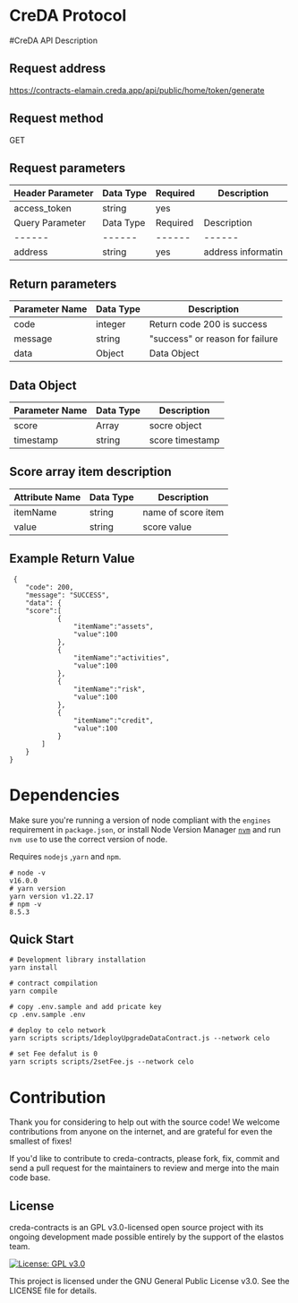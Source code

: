 # CreDA Protocol

#CreDA API Description


Request address
---------------
https://contracts-elamain.creda.app/api/public/home/token/generate


Request method
---------------

GET



Request parameters
------------------

|Header Parameter|Data Type|Required|Description|
| ------ | ------ | ------ | ------ |
|access_token|string|yes||
|Query Parameter|Data Type|Required|Description|
| ------ | ------ | ------ | ------ |
|address|string|yes|address informatin|

Return parameters
-----------------

|Parameter Name|Data Type|Description|
| ------ | ------ | ------ |
| code | integer | Return code 200 is success |
| message | string | "success" or reason for failure |
| data | Object | Data Object |


Data Object
-----------

| Parameter Name | Data Type | Description |
| ------ | ------ | ------ |
| score | Array | socre object |
| timestamp | string | score timestamp |

Score array item description
----------------------------

| Attribute Name | Data Type | Description |
| ------ | ------ | ------ |
| itemName | string | name of score item |
| value | string | score value |


Example Return Value
--------------------

     {
        "code": 200,
        "message": "SUCCESS",
        "data": {
        "score":[
                {
                    "itemName":"assets",
                    "value":100
                },
                {
                    "itemName":"activities",
                    "value":100
                },
                {
                    "itemName":"risk",
                    "value":100
                },
                {
                    "itemName":"credit",
                    "value":100
                }
            ]
        }
    }


# Dependencies

Make sure you're running a version of node compliant with the `engines` requirement in `package.json`, or install Node Version Manager [`nvm`](https://github.com/creationix/nvm) and run `nvm use` to use the correct version of node.

Requires `nodejs` ,`yarn` and `npm`.

```shell
# node -v 
v16.0.0
# yarn version
yarn version v1.22.17 
# npm -v
8.5.3
```


## Quick Start
```shell
# Development library installation
yarn install

# contract compilation
yarn compile

# copy .env.sample and add pricate key
cp .env.sample .env

# deploy to celo network
yarn scripts scripts/1deployUpgradeDataContract.js --network celo

# set Fee defalut is 0
yarn scripts scripts/2setFee.js --network celo

```

# Contribution
Thank you for considering to help out with the source code! We welcome contributions from anyone on the internet, and are grateful for even the smallest of fixes!

If you'd like to contribute to creda-contracts, please fork, fix, commit and send a pull request for the maintainers to review and merge into the main code base. 


## License  

creda-contracts is an GPL v3.0-licensed open source project with its ongoing development made possible entirely by the support of the elastos team. 

[![License: GPL v3.0](https://img.shields.io/badge/License-GPL%20v3-blue.svg)](https://www.gnu.org/licenses/gpl-3.0.en.html)

This project is licensed under the GNU General Public License v3.0. See the LICENSE file for details.

